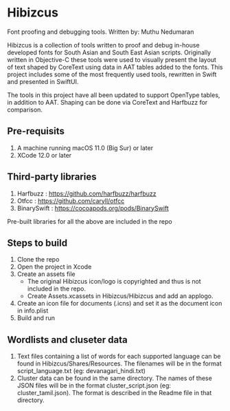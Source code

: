 # Hibizcus

Font proofing and debugging tools.
Written by: Muthu Nedumaran

Hibizcus is a collection of tools written to proof and debug in-house developed fonts for South Asian and South East Asian scripts. Originally written in Objective-C these tools were used to visually present the layout of text shaped by CoreText using data in AAT tables added to the fonts. This project includes some of the most frequently used tools, rewritten in Swift and presented in SwiftUI. 

The tools in this project have all been updated to support OpenType tables, in addition to AAT. Shaping can be done via CoreText and Harfbuzz for comparison.

## Pre-requisits

1. A machine running macOS 11.0 (Big Sur) or later
2. XCode 12.0 or later

## Third-party libraries

1. Harfbuzz : https://github.com/harfbuzz/harfbuzz
2. Otfcc : https://github.com/caryll/otfcc
3. BinarySwift : https://cocoapods.org/pods/BinarySwift

Pre-built libraries for all the above are included in the repo

## Steps to build

1. Clone the repo
2. Open the project in Xcode
3. Create an assets file
    - The original Hibizcus icon/logo is copyrighted and thus is not included in the repo. 
    - Create Assets.xcassets in Hibizcus/Hibizcus and add an applogo.
4. Create an icon file for documents (.icns) and set it as the document icon in info.plist
5. Build and run

## Wordlists and cluseter data

1. Text files containing a list of words for each supported language can be found in Hibizcus/Shares/Resources. The filenames will be in the format script_language.txt (eg: devanagari_hindi.txt)
2. Cluster data can be found in the same directory. The names of these JSON files will be in the format cluster_script.json (eg: cluster_tamil.json). The format is described in the Readme file in that directory. 

